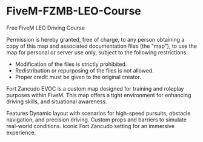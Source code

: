 # FiveM-FZMB-LEO-Course
Free FiveM LEO Driving Course



Permission is hereby granted, free of charge, to any person obtaining a copy of this map and associated documentation files (the "map"), to use the map for personal or server use only, subject to the following restrictions:
- Modification of the files is strictly prohibited.
- Redistribution or repurposing of the files is not allowed.
- Proper credit must be given to the original creator.




Fort Zancudo EVOC is a custom map designed for training and roleplay purposes within FiveM. This map offers a tight environment for enhancing driving skills, and situational awareness.

Features
Dynamic layout with scenarios for high-speed pursuits, obstacle navigation, and precision driving.
Custom props and barriers to simulate real-world conditions.
Iconic Fort Zancudo setting for an immersive experience.

